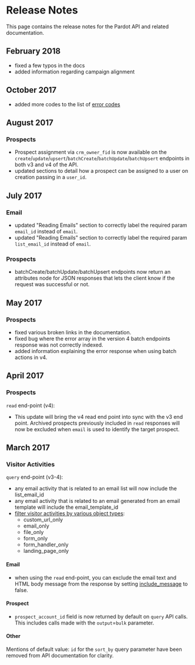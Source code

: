 # Release Notes

This page contains the release notes for the Pardot API and related documentation.

## February 2018
* fixed a few typos in the docs
* added information regarding campaign alignment

## October 2017
* added more codes to the list of [error codes](/kb/error-codes-messages/)

## August 2017

### Prospects
* Prospect assignment via `crm_owner_fid` is now available on the `create`/`update`/`upsert`/`batchCreate`/`batchUpdate`/`batchUpsert` endpoints in both v3 and v4 of the API.
* updated sections to detail how a prospect can be assigned to a user on creation passing in a `user_id`.

## July 2017

### Email
* updated "Reading Emails" section to correctly label the required param `email_id` instead of `email`.
* updated "Reading Emails" section to correctly label the required param `list_email_id` instead of `email`.

### Prospects
* batchCreate/batchUpdate/batchUpsert endpoints now return an attributes node for JSON responses that lets the client know if the request was successful or not.

## May 2017

### Prospects
* fixed various broken links in the documentation.
* fixed bug where the error array in the version 4 batch endpoints response was not correctly indexed.
* added information explaining the error response when using batch actions in v4.

## April 2017

### Prospects

`read` end-point (v4):

* This update will bring the v4 read end point into sync with the v3 end point. Archived prospects previously included in `read` responses will now be excluded when `email` is used to identify the target prospect.

## March 2017

### Visitor Activities 

`query` end-point (v3-4):

* any email activity that is related to an email list will now include the list_email_id
* any email activity that is related to an email generated from an email template will include the email_template_id
* [filter visitor activities by various object types](api-version-4/visitor-activities/#supported-search-criteria):
	* custom_url_only
	* email_only
	* file_only
	* form_only
	* form_handler_only
	* landing_page_only

#### Email

* when using the `read` end-point, you can exclude the email text and HTML body message from the response by setting [include_message](api-version-4/emails/#supported-parameters) to false.


#### Prospect
* `prospect_account_id` field is now returned by default on `query` API calls. This includes calls made with the `output`=`bulk` parameter.
#### Other

Mentions of default value: `id` for the `sort_by` query parameter have been removed from API documentation for clarity.
